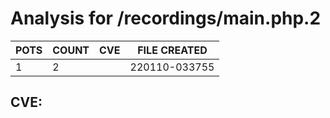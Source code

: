 # Analysis for /recordings/main.php.2
| POTS | COUNT | CVE | FILE CREATED |
|---|---|---|---|
| 1 | 2 | | 220110-033755 |

## CVE: 